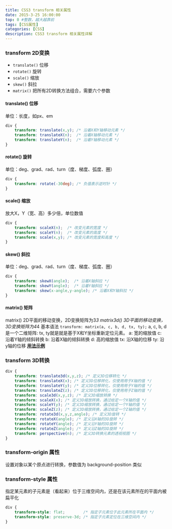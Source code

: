 ```yaml
---
title: CSS3 transform 相关属性
date: 2015-3-25 16:00:00
top: 0 #整数，越大越靠前
tags: [CSS属性]
categories: [CSS]
description: CSS3 transform 相关属性详解
---
```



### transform 2D变换
- `translate()` 位移
- `rotate()` 旋转
- `scale()` 缩放
- `skew()` 斜拉
- `matrix()` 把所有2D转换方法组合，需要六个参数

<!-- more -->


#### translate() 位移
单位：长度，如px、em
``` css
div {
    transform: translate(x,y); /* 沿着X和Y轴移动元素 */
    transform: translateX(n);  /* 沿着X轴移动元素 */
    transform: translateY(n);  /* 沿着Y轴移动元素 */
}
```


#### rotate() 旋转
单位：deg、grad、rad、turn（度、梯度、弧度、圈）
``` css
div {
    transform: rotate(-30deg); /* 负值表示逆时针 */
}
```


#### scale() 缩放
放大X，Y（宽、高）多少倍，单位数值
``` css
div {
    transform: scaleX(n);  /* 改变元素的宽度 */
    transform: scaleY(n);  /* 改变元素的高度 */
    transform: scale(x,y); /* 改变元素的宽度和高度 */
}
```


#### skew() 斜拉
单位：deg、grad、rad、turn（度、梯度、弧度、圈）
``` css
div {
    transform: skewX(angle);  /* 沿着X轴斜拉 */
    transform: skewY(angle);  /* 沿着Y轴斜拉 */
    transform: skew(x-angle,y-angle); /* 沿着X和Y轴斜拉 */
}
```


#### matrix() 矩阵
matrix() 2D平面的移动变换，2D变换矩阵为3*3
matrix3d() 3D平面的移动变换，3D变换矩阵为4*4
基本语法 `transform: matrix(a, c, b, d, tx, ty);`
a, c, b, d是一个二维矩阵:
tx, ty就是就是基于X和Y坐标重新定位元素。
 a: 宽的缩放值
 c: 沿着Y轴的倾斜转换
 b: 沿着X轴的倾斜转换
 d: 高的缩放值
tx: 沿X轴的位移
ty: 沿y轴的位移
[**用法示例**](http://www.css88.com/tool/css3Preview/Transform-Matrix.html)


### transform 3D转换
``` css
div {
    transform: translate3d(x,y,z); /* 定义3D位移转化 */
    transform: translateX(x); /* 定义3D位移转化，仅使用用于X轴的值 */
    transform: translateY(y); /* 定义3D位移转化，仅使用用于Y轴的值 */
    transform: translateZ(z); /* 定义3D位移转化，仅使用用于Z轴的值 */
    transform: scale3d(x,y,z); /* 定义3D缩放转换 */
    transform: scaleX(x); /* 定义3D缩放转换，通过给定一个X轴的值 */
    transform: scaleY(y); /* 定义3D缩放转换，通过给定一个Y轴的值 */
    transform: scaleZ(z); /* 定义3D缩放转换，通过给定一个Z轴的值 */
    transform: rotate3d(x,y,z,angle); /* 定义3D旋转 */
    transform: rotateX(angle); /* 定义沿X轴的3D旋转 */
    transform: rotateY(angle); /* 定义沿Y轴的3D旋转 */
    transform: rotateZ(angle); /* 定义沿Z轴的3D旋转 */
    transform: perspective(n); /* 定义3D转换元素的透视视图 */
}
```


### transform-origin 属性
设置对象以某个原点进行转换，参数值为 background-position 类似


### transform-style 属性
指定某元素的子元素是（看起来）位于三维空间内，还是在该元素所在的平面内被扁平化

``` css
div {
    transform-style: flat;        /* 指定子元素位于此元素所在平面内 */
    transform-style: preserve-3d; /* 指定子元素定位在三维空间内 */
}
```



